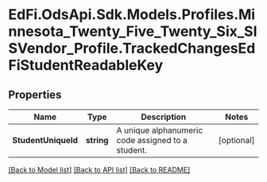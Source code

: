 # EdFi.OdsApi.Sdk.Models.Profiles.Minnesota_Twenty_Five_Twenty_Six_SISVendor_Profile.TrackedChangesEdFiStudentReadableKey

## Properties

Name | Type | Description | Notes
------------ | ------------- | ------------- | -------------
**StudentUniqueId** | **string** | A unique alphanumeric code assigned to a student. | [optional] 

[[Back to Model list]](../README.md#documentation-for-models) [[Back to API list]](../README.md#documentation-for-api-endpoints) [[Back to README]](../README.md)

